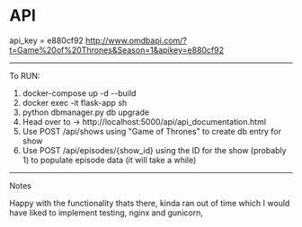 # API

api_key = e880cf92
http://www.omdbapi.com/?t=Game%20of%20Thrones&Season=1&apikey=e880cf92

---
To RUN:

1. docker-compose up -d --build
2. docker exec -it flask-app sh  
3. python dbmanager.py db upgrade
4. Head over to -> http://localhost:5000/api/api_documentation.html
5. Use POST /api/shows using "Game of Thrones" to create db entry for show
6. Use POST /api/episodes/{show_id} using the ID for the show (probably 1) to populate episode data (it will take a while)


---
Notes

Happy with the functionality thats there, kinda ran out of time which I would have 
liked to implement testing, nginx and gunicorn, 